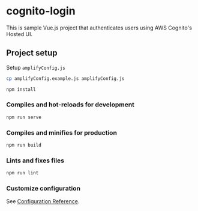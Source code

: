 # cognito-login
This is sample Vue.js project that authenticates users using AWS Cognito's Hosted UI.

## Project setup
Setup `amplifyConfig.js`
```sh
cp amplifyConfig.example.js amplifyConfig.js
```

```sh
npm install
```

### Compiles and hot-reloads for development
```sh
npm run serve
```

### Compiles and minifies for production
```sh
npm run build
```

### Lints and fixes files
```sh
npm run lint
```

### Customize configuration
See [Configuration Reference](https://cli.vuejs.org/config/).
